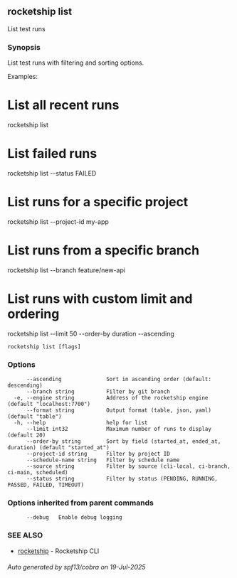 ## rocketship list

List test runs

### Synopsis

List test runs with filtering and sorting options.

Examples:
  # List all recent runs
  rocketship list

  # List failed runs
  rocketship list --status FAILED

  # List runs for a specific project
  rocketship list --project-id my-app

  # List runs from a specific branch
  rocketship list --branch feature/new-api

  # List runs with custom limit and ordering
  rocketship list --limit 50 --order-by duration --ascending

```
rocketship list [flags]
```

### Options

```
      --ascending              Sort in ascending order (default: descending)
      --branch string          Filter by git branch
  -e, --engine string          Address of the rocketship engine (default "localhost:7700")
      --format string          Output format (table, json, yaml) (default "table")
  -h, --help                   help for list
      --limit int32            Maximum number of runs to display (default 20)
      --order-by string        Sort by field (started_at, ended_at, duration) (default "started_at")
      --project-id string      Filter by project ID
      --schedule-name string   Filter by schedule name
      --source string          Filter by source (cli-local, ci-branch, ci-main, scheduled)
      --status string          Filter by status (PENDING, RUNNING, PASSED, FAILED, TIMEOUT)
```

### Options inherited from parent commands

```
      --debug   Enable debug logging
```

### SEE ALSO

* [rocketship](rocketship.md)	 - Rocketship CLI

###### Auto generated by spf13/cobra on 19-Jul-2025
